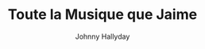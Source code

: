 ---
layout: post
title: Toute la  Musique que Jaime
author: Johnny Hallyday
image:
  artist: johnny-hallyday.png
---